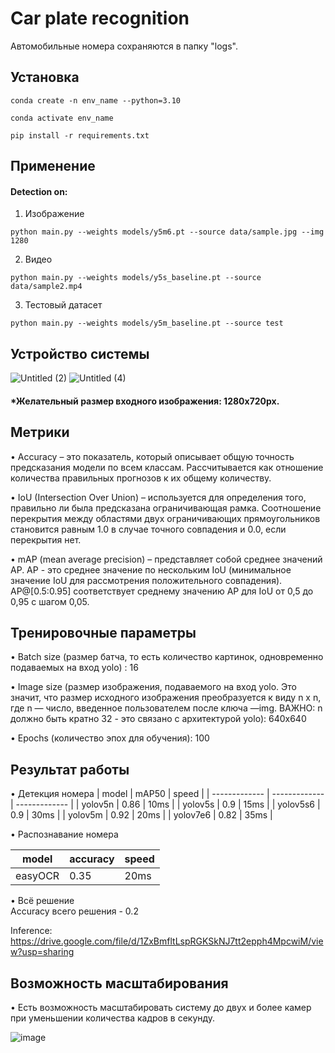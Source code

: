# Car plate recognition

Автомобильные номера сохраняются в папку "logs".

## Установка
```Linux Kernel Module
conda create -n env_name --python=3.10

conda activate env_name

pip install -r requirements.txt
``` 
## Применение
#### Detection on:
1. Изображение
```Linux Kernel Module
python main.py --weights models/y5m6.pt --source data/sample.jpg --img 1280
``` 
2. Видео
```Linux Kernel Module
python main.py --weights models/y5s_baseline.pt --source data/sample2.mp4
```
3. Тестовый датасет
```Linux Kernel Module
python main.py --weights models/y5m_baseline.pt --source test
```
## Устройство системы
![Untitled (2)](https://user-images.githubusercontent.com/110126453/197808757-283a6c0e-d609-41a4-8fbf-b948cb434525.jpg)
![Untitled (4)](https://user-images.githubusercontent.com/110126453/197826538-2fa5d2fc-59a8-4e2b-8309-f3728c3e011f.jpg)

#### *Желательный размер входного изображения: 1280x720px.

## Метрики
•	Accuracy – это показатель, который описывает общую точность предсказания модели по всем классам. Рассчитывается как отношение количества правильных прогнозов к их общему количеству.

•	IoU (Intersection Over Union) – используется для определения того, правильно ли была предсказана ограничивающая рамка. Соотношение перекрытия между областями двух ограничивающих прямоугольников становится равным 1.0 в случае точного совпадения и 0.0, если перекрытия нет.

•	mAP (mean average precision) – представляет собой среднее значений AP. 
AP - это среднее значение по нескольким IoU (минимальное значение IoU для рассмотрения положительного совпадения). AP@[0.5:0.95] соответствует среднему значению AP для IoU от 0,5 до 0,95 с шагом 0,05. <br/>


## Тренировочные параметры
• Batch size (размер батча, то есть количество картинок, одновременно подаваемых на вход yolo) : 16

• Image size (размер изображения, подаваемого на вход yolo. Это значит, что размер исходного изображения преобразуется к виду n x n, где n — число, введенное пользователем после ключа —img. ВАЖНО: n должно быть кратно 32 - это связано с архитектурой yolo): 640x640

• Epochs (количество эпох для обучения): 100

## Результат работы
• Детекция номера
| model  | mAP50 | speed |
| ------------- | ------------- | ------------- |
| yolov5n  | 0.86  | 10ms  |
| yolov5s  | 0.9  | 15ms  |
| yolov5s6  | 0.9  | 30ms  |
| yolov5m  | 0.92  | 20ms  |
| yolov7e6  | 0.82  | 35ms  |

• Распознавание номера

| model  | accuracy | speed |
| ------------- | ------------- | ------------- |
| easyOCR  | 0.35  | 20ms  |

• Всё решение <br/>
Accuracy всего решения - 0.2

Inference: https://drive.google.com/file/d/1ZxBmfltLspRGKSkNJ7tt2epph4MpcwiM/view?usp=sharing

## Возможность масштабирования
• Есть возможность масштабировать систему до двух и более камер при уменьшении количества кадров в секунду.

![image](https://user-images.githubusercontent.com/51293938/197841343-22e9a2f2-c091-447a-8abe-6d4e80257c23.png)

